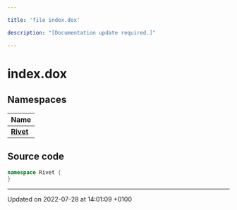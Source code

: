 ```yaml
---

title: 'file index.dox'

description: "[Documentation update required.]"

---
```


# index.dox



## Namespaces

| Name           |
| -------------- |
| **[Rivet](http://example.org/namespaces/namespacerivet/)**  |




## Source code

```cpp
namespace Rivet {
}
```


-------------------------------

Updated on 2022-07-28 at 14:01:09 +0100
